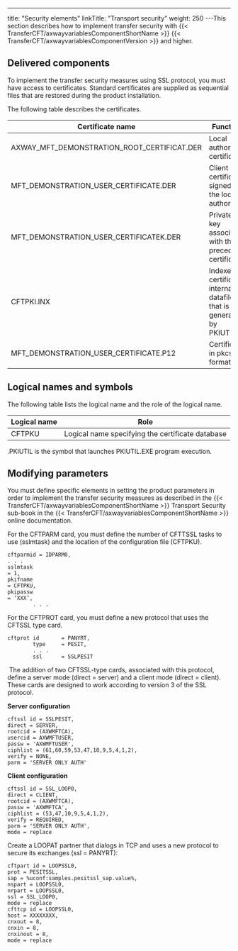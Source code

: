 ---
title: "Security elements"
linkTitle: "Transport security"
weight: 250
---This section describes how to implement transfer security with {{< TransferCFT/axwayvariablesComponentShortName  >}} {{< TransferCFT/axwayvariablesComponentVersion  >}} and higher.

## Delivered components

To implement the transfer security measures using SSL protocol, you must have access to certificates. Standard certificates are supplied as sequential files that are restored during the product installation.

The following table describes the certificates.


| Certificate name  | Function  |
| --- | --- |
| AXWAY_MFT_DEMONSTRATION_ROOT_CERTIFICAT.DER  | Local authority certificate. |
| MFT_DEMONSTRATION_USER_CERTIFICATE.DER  | Client certificate signed by the local authority. |
| MFT_DEMONSTRATION_USER_CERTIFICATEK.DER  | Private key associated with the preceding certificate. |
| CFTPKI.INX | Indexed certificate internal datafile that is generated by PKIUTIL. |
| MFT_DEMONSTRATION_USER_CERTIFICATE.P12  | Certificate in pkcs12 format.  |


## Logical names and symbols

The following table lists the logical name and the role of the logical name.


| Logical name  | Role  |
| --- | --- |
| CFTPKU  | Logical name specifying the certificate database  |


.PKIUTIL is the symbol that launches PKIUTIL.EXE program execution.

## Modifying parameters

You must define specific elements in setting the product parameters in order to implement the transfer security measures as described in the {{< TransferCFT/axwayvariablesComponentShortName  >}} Transport Security sub-book in the {{< TransferCFT/axwayvariablesComponentShortName  >}} online documentation.

For the CFTPARM card, you must define the number of CFTTSSL tasks to use (sslmtask) and the location of the configuration file (CFTPKU).

```
cftparmid = IDPARM0,
. . .
sslmtask
= 1,   
pkifname
= CFTPKU,
pkipassw
= ‘XXX’,
        . . .
```

For the CFTPROT card, you must define a new protocol that uses the CFTSSL type card.

```
cftprot id       = PANYRT,
        type     = PESIT,
        . . .
        ssl      = SSLPESIT
```

 The addition of two CFTSSL-type cards, associated with this protocol, define a server mode (direct = server) and a client mode (direct = client). These cards are designed to work according to version 3 of the SSL protocol.

****Server configuration****

```
cftssl id = SSLPESIT,
direct = SERVER,
rootcid = (AXWMFTCA),
usercid = AXWMFTUSER,
passw = 'AXWMFTUSER',
ciphlist = (61,60,59,53,47,10,9,5,4,1,2),
verify = NONE,
parm = 'SERVER ONLY AUTH'
```

****Client configuration****

```
cftssl id = SSL_LOOP0,
direct = CLIENT,
rootcid = (AXWMFTCA),
passw = 'AXWMFTCA',
ciphlist = (53,47,10,9,5,4,1,2),
verify = REQUIRED,
parm = 'SERVER ONLY AUTH',
mode = replace
```

Create a LOOPAT partner that dialogs in TCP and uses a new protocol to secure its exchanges (ssl = PANYRT):

```
cftpart id = LOOPSSL0,
prot = PESITSSL,
sap = %uconf:samples.pesitssl_sap.value%,
nspart = LOOPSSL0,
nrpart = LOOPSSL0,
ssl = SSL_LOOP0,
mode = replace
cfttcp id = LOOPSSL0,
host = XXXXXXXX,
cnxout = 8,
cnxin = 8,
cnxinout = 8,
mode = replace
```
